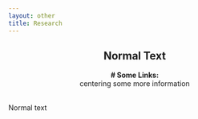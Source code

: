 ```yaml
---
layout: other
title: Research
---
```


<h2 align="center"> Normal Text </h2>

<p align="center">
  <b> # Some Links:</b><br>
  centering some more information
  <br><br>
</p>

Normal text
